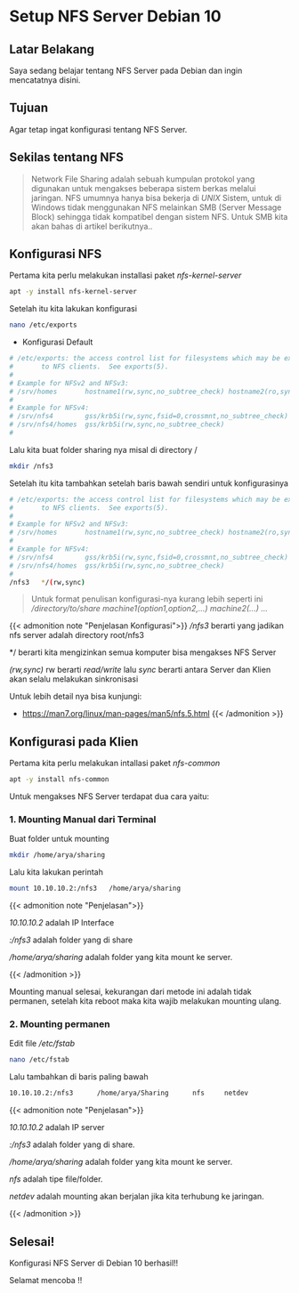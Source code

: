 # Setup NFS Server Debian 10


## Latar Belakang

Saya sedang belajar tentang NFS Server pada Debian dan ingin mencatatnya disini.

## Tujuan

Agar tetap ingat konfigurasi tentang NFS Server.

## Sekilas tentang NFS

> Network File Sharing adalah sebuah kumpulan protokol yang digunakan untuk mengakses beberapa sistem berkas melalui jaringan. NFS umumnya hanya bisa bekerja di *UNIX* Sistem, untuk di Windows tidak menggunakan NFS melainkan SMB (Server Message Block) sehingga tidak kompatibel dengan sistem NFS. Untuk SMB kita akan bahas di artikel berikutnya..

## Konfigurasi NFS

Pertama kita perlu melakukan installasi paket *nfs-kernel-server*

```bash
apt -y install nfs-kernel-server
```
Setelah itu kita lakukan konfigurasi

```bash
nano /etc/exports
```

* Konfigurasi Default

```bash
# /etc/exports: the access control list for filesystems which may be exported
#		to NFS clients.  See exports(5).
#
# Example for NFSv2 and NFSv3:
# /srv/homes       hostname1(rw,sync,no_subtree_check) hostname2(ro,sync,no_subtree_check)
#
# Example for NFSv4:
# /srv/nfs4        gss/krb5i(rw,sync,fsid=0,crossmnt,no_subtree_check)
# /srv/nfs4/homes  gss/krb5i(rw,sync,no_subtree_check)
#
```
Lalu kita buat folder sharing nya misal di directory /

```bash
mkdir /nfs3
```

Setelah itu kita tambahkan setelah baris bawah sendiri untuk konfigurasinya

```bash
# /etc/exports: the access control list for filesystems which may be exported
#		to NFS clients.  See exports(5).
#
# Example for NFSv2 and NFSv3:
# /srv/homes       hostname1(rw,sync,no_subtree_check) hostname2(ro,sync,no_subtree_check)
#
# Example for NFSv4:
# /srv/nfs4        gss/krb5i(rw,sync,fsid=0,crossmnt,no_subtree_check)
# /srv/nfs4/homes  gss/krb5i(rw,sync,no_subtree_check)
#
/nfs3   */(rw,sync)
```

>Untuk format penulisan konfigurasi-nya kurang lebih seperti ini
*/directory/to/share machine1(option1,option2,...) machine2(...) ...*

{{< admonition note "Penjelasan Konfigurasi">}}
*/nfs3* berarti yang jadikan nfs server adalah directory root/nfs3

*/    berarti kita mengizinkan semua komputer bisa mengakses NFS Server

*(rw,sync)* rw berarti *read/write* lalu *sync* berarti antara Server dan Klien akan selalu melakukan sinkronisasi

Untuk lebih detail nya bisa kunjungi:

*  https://man7.org/linux/man-pages/man5/nfs.5.html
{{< /admonition >}}

## Konfigurasi pada Klien

Pertama kita perlu melakukan intallasi paket *nfs-common*

```bash
apt -y install nfs-common
```

Untuk mengakses NFS Server terdapat dua cara yaitu:

### 1. Mounting Manual dari Terminal

Buat folder untuk mounting

```bash
mkdir /home/arya/sharing
```

Lalu kita lakukan perintah

```bash
mount 10.10.10.2:/nfs3   /home/arya/sharing
```
{{< admonition note "Penjelasan">}}

*10.10.10.2* adalah IP Interface

*:/nfs3* adalah folder yang di share

*/home/arya/sharing* adalah folder yang kita mount ke server.

{{< /admonition >}}

Mounting manual selesai, kekurangan dari metode ini adalah tidak permanen, setelah kita reboot maka kita wajib melakukan mounting ulang.

### 2. Mounting permanen

Edit file */etc/fstab*

```bash
nano /etc/fstab
```

Lalu tambahkan di baris paling bawah

```bash
10.10.10.2:/nfs3      /home/arya/Sharing      nfs     netdev     
```
{{< admonition note "Penjelasan">}}

*10.10.10.2* adalah IP server

*:/nfs3* adalah folder yang di share.

*/home/arya/sharing* adalah folder yang kita mount ke server.

*nfs* adalah tipe file/folder.

*netdev* adalah mounting akan berjalan jika kita terhubung ke jaringan.

{{< /admonition >}}

## Selesai!

Konfigurasi NFS Server di Debian 10 berhasil!!

Selamat mencoba !!

